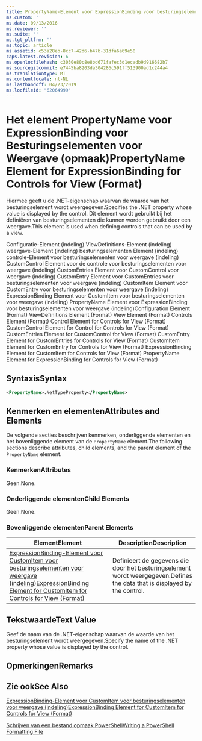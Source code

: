 ```yaml
---
title: PropertyName-Element voor ExpressionBinding voor besturingselementen voor weergave (indeling) | Microsoft Docs
ms.custom: ''
ms.date: 09/13/2016
ms.reviewer: ''
ms.suite: ''
ms.tgt_pltfrm: ''
ms.topic: article
ms.assetid: c53a28eb-8cc7-42d6-b47b-31dfa6a69e50
caps.latest.revision: 6
ms.openlocfilehash: c3030e80c8e8bd671fafec3d1ecadb9d916682b7
ms.sourcegitcommit: e7445ba8203da304286c591ff513900ad1c244a4
ms.translationtype: MT
ms.contentlocale: nl-NL
ms.lasthandoff: 04/23/2019
ms.locfileid: "62064999"
---
```

# <a name="propertyname-element-for-expressionbinding-for-controls-for-view-format"></a><span data-ttu-id="6d316-102">Het element PropertyName voor ExpressionBinding voor Besturingselementen voor Weergave (opmaak)</span><span class="sxs-lookup"><span data-stu-id="6d316-102">PropertyName Element for ExpressionBinding for Controls for View (Format)</span></span>

<span data-ttu-id="6d316-103">Hiermee geeft u de .NET-eigenschap waarvan de waarde van het besturingselement wordt weergegeven.</span><span class="sxs-lookup"><span data-stu-id="6d316-103">Specifies the .NET property whose value is displayed by the control.</span></span> <span data-ttu-id="6d316-104">Dit element wordt gebruikt bij het definiëren van besturingselementen die kunnen worden gebruikt door een weergave.</span><span class="sxs-lookup"><span data-stu-id="6d316-104">This element is used when defining controls that can be used by a view.</span></span>

<span data-ttu-id="6d316-105">Configuratie-Element (indeling) ViewDefinitions-Element (indeling) weergave-Element (indeling) besturingselementen Element (indeling) controle-Element voor besturingselementen voor weergave (indeling) CustomControl Element voor de controle voor besturingselementen voor weergave (indeling) CustomEntries Element voor CustomControl voor weergave (indeling) CustomEntry Element voor CustomEntries voor besturingselementen voor weergave (indeling) CustomItem Element voor CustomEntry voor besturingselementen voor weergave (indeling) ExpressionBinding Element voor CustomItem voor besturingselementen voor weergave (indeling) PropertyName Element voor ExpressionBinding voor besturingselementen voor weergave (indeling)</span><span class="sxs-lookup"><span data-stu-id="6d316-105">Configuration Element (Format) ViewDefinitions Element (Format) View Element (Format) Controls Element (Format) Control Element for Controls for View (Format) CustomControl Element for Control for Controls for View (Format) CustomEntries Element for CustomControl for View (Format) CustomEntry Element for CustomEntries for Controls for View (Format) CustomItem Element for CustomEntry for Controls for View (Format) ExpressionBinding Element for CustomItem for Controls for View (Format) PropertyName Element for ExpressionBinding for Controls for View (Format)</span></span>

## <a name="syntax"></a><span data-ttu-id="6d316-106">Syntaxis</span><span class="sxs-lookup"><span data-stu-id="6d316-106">Syntax</span></span>

```xml
<PropertyName>.NetTypeProperty</PropertyName>
```

## <a name="attributes-and-elements"></a><span data-ttu-id="6d316-107">Kenmerken en elementen</span><span class="sxs-lookup"><span data-stu-id="6d316-107">Attributes and Elements</span></span>

<span data-ttu-id="6d316-108">De volgende secties beschrijven kenmerken, onderliggende elementen en het bovenliggende element van de `PropertyName` element.</span><span class="sxs-lookup"><span data-stu-id="6d316-108">The following sections describe attributes, child elements, and the parent element of the `PropertyName` element.</span></span>

### <a name="attributes"></a><span data-ttu-id="6d316-109">Kenmerken</span><span class="sxs-lookup"><span data-stu-id="6d316-109">Attributes</span></span>

<span data-ttu-id="6d316-110">Geen.</span><span class="sxs-lookup"><span data-stu-id="6d316-110">None.</span></span>

### <a name="child-elements"></a><span data-ttu-id="6d316-111">Onderliggende elementen</span><span class="sxs-lookup"><span data-stu-id="6d316-111">Child Elements</span></span>

<span data-ttu-id="6d316-112">Geen.</span><span class="sxs-lookup"><span data-stu-id="6d316-112">None.</span></span>

### <a name="parent-elements"></a><span data-ttu-id="6d316-113">Bovenliggende elementen</span><span class="sxs-lookup"><span data-stu-id="6d316-113">Parent Elements</span></span>

|<span data-ttu-id="6d316-114">Element</span><span class="sxs-lookup"><span data-stu-id="6d316-114">Element</span></span>|<span data-ttu-id="6d316-115">Description</span><span class="sxs-lookup"><span data-stu-id="6d316-115">Description</span></span>|
|-------------|-----------------|
|[<span data-ttu-id="6d316-116">ExpressionBinding-Element voor CustomItem voor besturingselementen voor weergave (indeling)</span><span class="sxs-lookup"><span data-stu-id="6d316-116">ExpressionBinding Element for CustomItem for Controls for View (Format)</span></span>](./expressionbinding-element-for-customitem-for-controls-for-view-format.md)|<span data-ttu-id="6d316-117">Definieert de gegevens die door het besturingselement wordt weergegeven.</span><span class="sxs-lookup"><span data-stu-id="6d316-117">Defines the data that is displayed by the control.</span></span>|

## <a name="text-value"></a><span data-ttu-id="6d316-118">Tekstwaarde</span><span class="sxs-lookup"><span data-stu-id="6d316-118">Text Value</span></span>

<span data-ttu-id="6d316-119">Geef de naam van de .NET-eigenschap waarvan de waarde van het besturingselement wordt weergegeven.</span><span class="sxs-lookup"><span data-stu-id="6d316-119">Specify the name of the .NET property whose value is displayed by the control.</span></span>

## <a name="remarks"></a><span data-ttu-id="6d316-120">Opmerkingen</span><span class="sxs-lookup"><span data-stu-id="6d316-120">Remarks</span></span>

## <a name="see-also"></a><span data-ttu-id="6d316-121">Zie ook</span><span class="sxs-lookup"><span data-stu-id="6d316-121">See Also</span></span>

[<span data-ttu-id="6d316-122">ExpressionBinding-Element voor CustomItem voor besturingselementen voor weergave (indeling)</span><span class="sxs-lookup"><span data-stu-id="6d316-122">ExpressionBinding Element for CustomItem for Controls for View (Format)</span></span>](./expressionbinding-element-for-customitem-for-controls-for-view-format.md)

[<span data-ttu-id="6d316-123">Schrijven van een bestand opmaak PowerShell</span><span class="sxs-lookup"><span data-stu-id="6d316-123">Writing a PowerShell Formatting File</span></span>](./writing-a-powershell-formatting-file.md)
